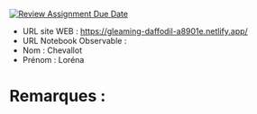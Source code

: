 [![Review Assignment Due Date](https://classroom.github.com/assets/deadline-readme-button-22041afd0340ce965d47ae6ef1cefeee28c7c493a6346c4f15d667ab976d596c.svg)](https://classroom.github.com/a/gSiCmYxP)
- URL site WEB : https://gleaming-daffodil-a8901e.netlify.app/
- URL Notebook Observable :
- Nom : Chevallot
- Prénom : Loréna 

# Remarques :

